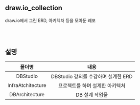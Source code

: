 ## draw.io_collection
draw.io에서 그린 ERD, 아키텍처 등을 모아둔 레포

<br>
<br>

## 설명
|폴더명|내용|
|:---:|:---:|
|DBStudio|DBStudio 강의를 수강하며 설계한 ERD|
|InfraAtchitecture|프로젝트를 하며 설계한 아키텍처|
|DBArchitecture|DB 설계 작업물|
